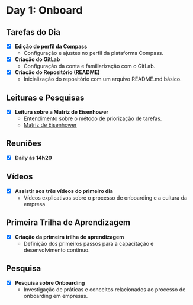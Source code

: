 # Day 1: Onboard

## Tarefas do Dia
- [x] **Edição do perfil da Compass**
  - Configuração e ajustes no perfil da plataforma Compass.
- [x] **Criação do GitLab**
  - Configuração da conta e familiarização com o GitLab.
- [x] **Criação do Repositório (README)**
  - Inicialização do repositório com um arquivo README.md básico.
  
## Leituras e Pesquisas
- [x] **Leitura sobre a Matriz de Eisenhower**
  - Entendimento sobre o método de priorização de tarefas.
  - [Matriz de Eisenhower](https://www.siteware.com.br/blog/produtividade/matriz-de-eisenhower/)
  
## Reuniões
- [x] **Daily às 14h20**

## Vídeos
- [x] **Assistir aos três vídeos do primeiro dia**
  - Vídeos explicativos sobre o processo de onboarding e a cultura da empresa.

## Primeira Trilha de Aprendizagem
- [x] **Criação da primeira trilha de aprendizagem**
  - Definição dos primeiros passos para a capacitação e desenvolvimento contínuo.

## Pesquisa
- [x] **Pesquisa sobre Onboarding**
  - Investigação de práticas e conceitos relacionados ao processo de onboarding em empresas.
